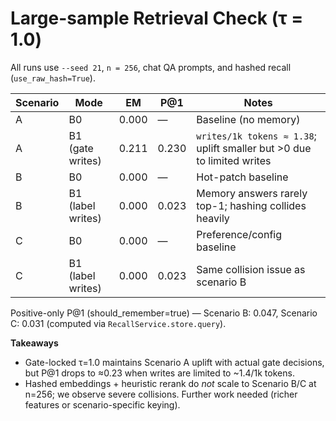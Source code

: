 # Large-sample Retrieval Check (τ = 1.0)

All runs use `--seed 21`, `n = 256`, chat QA prompts, and hashed recall (`use_raw_hash=True`).

| Scenario | Mode | EM | P@1 | Notes |
| -------- | ---- | --- | --- | ----- |
| A | B0 | 0.000 | — | Baseline (no memory) |
| A | B1 (gate writes) | 0.211 | 0.230 | `writes/1k tokens ≈ 1.38`; uplift smaller but >0 due to limited writes |
| B | B0 | 0.000 | — | Hot-patch baseline |
| B | B1 (label writes) | 0.000 | 0.023 | Memory answers rarely top-1; hashing collides heavily |
| C | B0 | 0.000 | — | Preference/config baseline |
| C | B1 (label writes) | 0.000 | 0.023 | Same collision issue as scenario B |

Positive-only P@1 (should_remember=true) — Scenario B: 0.047, Scenario C: 0.031 (computed via `RecallService.store.query`).

**Takeaways**
- Gate-locked τ=1.0 maintains Scenario A uplift with actual gate decisions, but P@1 drops to ≈0.23 when writes are limited to ~1.4/1k tokens.
- Hashed embeddings + heuristic rerank do *not* scale to Scenario B/C at n=256; we observe severe collisions. Further work needed (richer features or scenario-specific keying).
